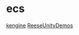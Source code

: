 # ecs

[kengine](https://github.com/phisko/kengine)
[ReeseUnityDemos](https://github.com/reeseschultz/ReeseUnityDemos)
